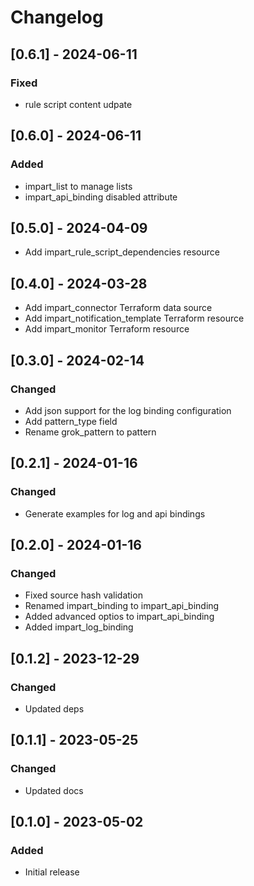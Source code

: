 # Changelog

## [0.6.1] - 2024-06-11

### Fixed

- rule script content udpate

## [0.6.0] - 2024-06-11

### Added

- impart_list to manage lists
- impart_api_binding disabled attribute

## [0.5.0] - 2024-04-09

- Add impart_rule_script_dependencies resource

## [0.4.0] - 2024-03-28

- Add impart_connector Terraform data source
- Add impart_notification_template Terraform resource
- Add impart_monitor Terraform resource

## [0.3.0] - 2024-02-14

### Changed

- Add json support for the log binding configuration
- Add pattern_type field
- Rename grok_pattern to pattern

## [0.2.1] - 2024-01-16

### Changed

- Generate examples for log and api bindings

## [0.2.0] - 2024-01-16

### Changed

- Fixed source hash validation
- Renamed impart_binding to impart_api_binding
- Added advanced optios to impart_api_binding
- Added impart_log_binding

## [0.1.2] - 2023-12-29

### Changed

- Updated deps

## [0.1.1] - 2023-05-25

### Changed

- Updated docs

## [0.1.0] - 2023-05-02

### Added

- Initial release
